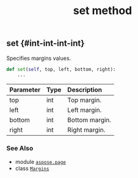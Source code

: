 ﻿---
title: set method
second_title: Aspose.Page for Python via .NET API References
description: 
type: docs
weight: 20
url: /python-net/aspose.page/margins/set/
is_root: false
---

## set {#int-int-int-int}

Specifies margins values.



```python
def set(self, top, left, bottom, right):
    ...
```


| Parameter | Type | Description |
| :- | :- | :- |
| top | int | Top margin. |
| left | int | Left margin. |
| bottom | int | Bottom margin. |
| right | int | Right margin. |



### See Also
* module [`aspose.page`](../../)
* class [`Margins`](/page/python-net/aspose.page/margins)
